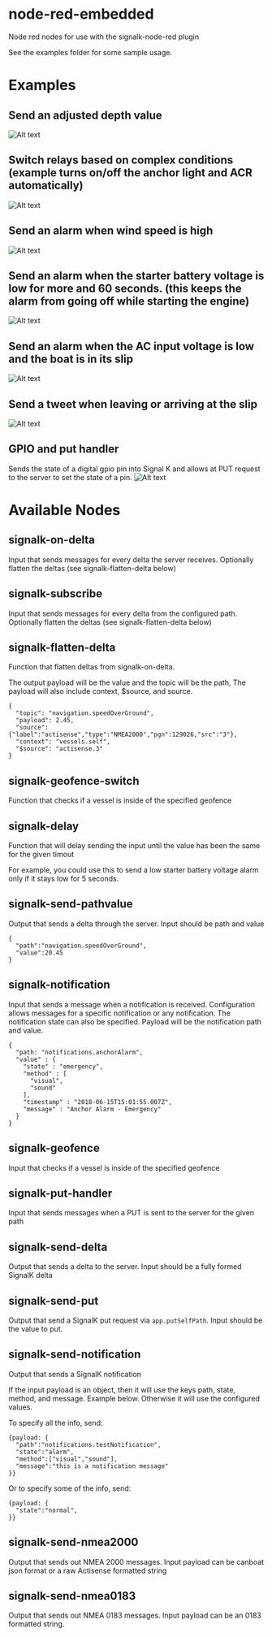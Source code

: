 # node-red-embedded
Node red nodes for use with the signalk-node-red plugin

See the examples folder for some sample usage.

# Examples

## Send an adjusted depth value
![Alt text](https://github.com/SignalK/node-red-embedded/blob/master/screens/adjust-depth.jpeg)

## Switch relays based on complex conditions (example turns on/off the anchor light and ACR automatically)
![Alt text](https://github.com/SignalK/node-red-embedded/blob/master/screens/switch-automation.jpeg)

## Send an alarm when wind speed is high
![Alt text](https://github.com/SignalK/node-red-embedded/blob/master/screens/high-wind-speed-alarm.jpeg)

## Send an alarm when the starter battery voltage is low for more and 60 seconds. (this keeps the alarm from going off while starting the engine)
![Alt text](https://github.com/SignalK/node-red-embedded/blob/master/screens/starter-voltage-alarm.jpeg)


## Send an alarm when the AC input voltage is low and the boat is in its slip
![Alt text](https://github.com/SignalK/node-red-embedded/blob/master/screens/ac-in-voltage-alarm.jpeg)

## Send a tweet when leaving or arriving at the slip
![Alt text](https://github.com/SignalK/node-red-embedded/blob/master/screens/tweet-when-leaving.jpeg)

## GPIO and put handler 
Sends the state of a digital gpio pin into Signal K and allows at PUT request to the server to set the state of a pin.
![Alt text](https://github.com/SignalK/node-red-embedded/blob/master/screens/gpio.jpeg)

# Available Nodes

## signalk-on-delta

Input that sends messages for every delta the server receives. Optionally flatten the deltas (see signalk-flatten-delta below)

## signalk-subscribe

Input that sends messages for every delta from the configured path. Optionally flatten the deltas (see signalk-flatten-delta below)

## signalk-flatten-delta

Function that flatten deltas from signalk-on-delta.

The output payload will be the value and the topic will be the path, The payload will also include context, $source, and source.

```
{
  "topic": "navigation.speedOverGround",
  "payload": 2.45,
  "source": {"label":"actisense","type":"NMEA2000","pgn":129026,"src":"3"},
  "context": "vessels.self",
  "$source": "actisense.3"
}
```

## signalk-geofence-switch

Function that checks if a vessel is inside of the specified geofence

## signalk-delay

Function that will delay sending the input until the value has been the same for the given timout

For example, you could use this to send a low starter battery voltage alarm only if it stays low for 5 seconds.

## signalk-send-pathvalue

Output that sends a delta through the server. Input should be path and value

```
{
  "path":"navigation.speedOverGround",
  "value":20.45
}
```

## signalk-notification

Input that sends a message when a notification is received. Configuration allows messages for a specific notification or any notification. The notification state can also be specified. Payload will be the notification path and value.

```
{
  "path: "notifications.anchorAlarm",
  "value" : {
    "state" : "emergency",
    "method" : [
      "visual",
      "sound"
    ],
    "timestamp" : "2018-06-15T15:01:55.007Z",
    "message" : "Anchor Alarm - Emergency"
  }
}
```

## signalk-geofence

Input that checks if a vessel is inside of the specified geofence

## signalk-put-handler

Input that sends messages when a PUT is sent to the server for the given path

## signalk-send-delta

Output that sends a delta to the server. Input should be a fully formed SignalK delta

## signalk-send-put

Output that send a SignalK put request via `app.putSelfPath`. Input should be the value to put.

## signalk-send-notification

Output that sends a SignalK notification

If the input payload is an object, then it will use the keys path, state, method, and message. Example below. Otherwise  it will use the configured values.

To specify all the info, send:
```
{payload: {
  "path":"notifications.testNotification",
  "state":"alarm",
  "method":["visual","sound"],
  "message":"this is a notification message"
}}
```

Or to specify some of the info, send:
```
{payload: {
  "state":"normal",
}}
```

## signalk-send-nmea2000

Output that sends out NMEA 2000 messages. Input payload can be canboat json format or a raw Actisense formatted string

## signalk-send-nmea0183

Output that sends out NMEA 0183 messages. Input payload can be an 0183 formatted string.
